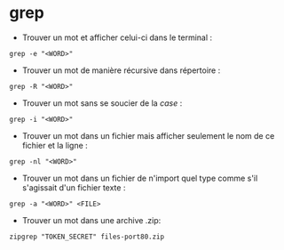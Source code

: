 # grep

* Trouver un mot et afficher celui-ci dans le terminal :&#x20;

```
grep -e "<WORD>"
```

* Trouver un mot de manière récursive dans répertoire :

```
grep -R "<WORD>"
```

* Trouver un mot sans se soucier de la _case_ :

```
grep -i "<WORD>"
```

* Trouver un mot dans un fichier mais afficher seulement le nom de ce fichier et la ligne :&#x20;

```
grep -nl "<WORD>"
```

* Trouver un mot dans un fichier de n'import quel type comme s'il s'agissait d'un fichier texte :

```
grep -a "<WORD>" <FILE>
```

* Trouver un mot dans une archive .zip:

```
zipgrep "TOKEN_SECRET" files-port80.zip
```
